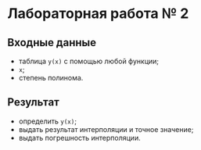 # Лабораторная работа № 2
## Входные данные
* таблица `y(x)` c помощью любой функции;
* `x`;
* степень полинома.

## Результат
* определить `y(x)`;
* выдать результат интерполяции и точное значение;
* выдать погрешность интерполяции.
